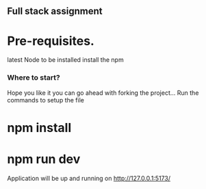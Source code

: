 ## Full stack assignment

# Pre-requisites.

latest Node to be installed
install the npm

### Where to start?

Hope you like it you can go ahead with forking the project...
Run the commands to setup the file

# npm install

# npm run dev

Application will be up and running on http://127.0.0.1:5173/
